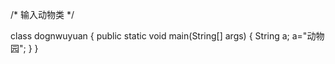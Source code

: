 /*
  输入动物类
*/

class dognwuyuan {
	public static void main(String[] args) {
		String a;
		a="动物园";
	}
}
